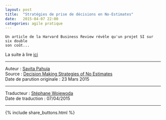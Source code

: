 ```yaml
---
layout: post
title:  "Stratégies de prise de décisions en No-Estimates"
date:   2015-04-07 22:00
categories: agile pratique
---
```


    Un article de la Harvard Business Review révèle qu'un projet SI sur six double   
    son coût...


La suite à lire [ici](https://www.infoq.com/fr/news/2015/04/no-estimate)  
  
  
---
Auteur : [Savita Pahuja](http://www.infoq.com/author/Savita-Pahuja)  
Source : [Decision Making Strategies of No Estimates ](https://www.infoq.com/news/2015/03/no-estimate)  
Date de parution originale : 23 Mars 2015  

---
Traducteur : [Stéphane Wojewoda](http://www.les-traducteurs-agiles.org/traducteurs/)  
Date de traduction : 07/04/2015  

---

{% include share_buttons.html %}
